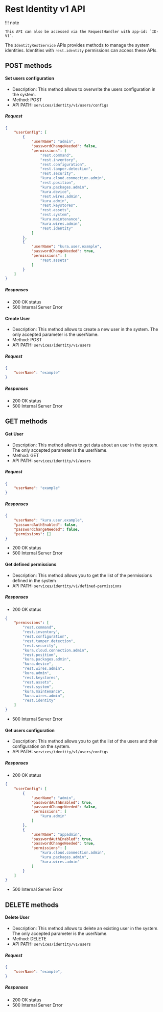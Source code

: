 # Rest Identity v1 API
!!! note

    This API can also be accessed via the RequestHandler with app-id: `ID-V1`.


The `IdentityRestService` APIs provides methods to manage the system identities.
Identities with `rest.identity` permissions can access these APIs.

## POST methods

#### Set users configuration

- Description: This method allows to overwrite the users configuration in the system.
- Method: POST
- API PATH: `services/identity/v1/users/configs`

##### Request
```JSON
{
    "userConfig": [
        {
            "userName": "admin",
            "passwordChangeNeeded": false,
            "permissions": [
                "rest.command",
                "rest.inventory",
                "rest.configuration",
                "rest.tamper.detection",
                "rest.security",
                "kura.cloud.connection.admin",
                "rest.position",
                "kura.packages.admin",
                "kura.device",
                "rest.wires.admin",
                "kura.admin",
                "rest.keystores",
                "rest.assets",
                "rest.system",
                "kura.maintenance",
                "kura.wires.admin",
                "rest.identity"
            ]
        },
        {
            "userName": "kura.user.example",
            "passwordChangeNeeded": true,
            "permissions": [
                "rest.assets"
            ]
        }
    ]
}
```

##### Responses

- 200 OK status
- 500 Internal Server Error

#### Create User

- Description: This method allows to create a new user in the system. The only accepted parameter is the userName.
- Method: POST
- API PATH: `services/identity/v1/users`

##### Request
```JSON
{
    "userName": "example"
}
```

##### Responses

- 200 OK status
- 500 Internal Server Error

## GET methods

#### Get User

- Description: This method allows to get data about an user in the system. The only accepted parameter is the userName.
- Method: GET
- API PATH: `services/identity/v1/users`

##### Request
```JSON
{
    "userName": "example"
}
```

##### Responses
```JSON
{
    "userName": "kura.user.example",
    "passwordAuthEnabled": false,
    "passwordChangeNeeded": false,
    "permissions": []
}
```

- 200 OK status
- 500 Internal Server Error

#### Get defined permissions

- Description: This method allows you to get the list of the permissions defined in the system
- API PATH: `services/identity/v1/defined-permissions`

##### Responses

- 200 OK status
```JSON
{
    "permissions": [
        "rest.command",
        "rest.inventory",
        "rest.configuration",
        "rest.tamper.detection",
        "rest.security",
        "kura.cloud.connection.admin",
        "rest.position",
        "kura.packages.admin",
        "kura.device",
        "rest.wires.admin",
        "kura.admin",
        "rest.keystores",
        "rest.assets",
        "rest.system",
        "kura.maintenance",
        "kura.wires.admin",
        "rest.identity"
    ]
}
```
- 500 Internal Server Error

#### Get users configuration

- Description: This method allows you to get the list of the users and their configuration on the system.
- API PATH: `services/identity/v1/users/configs`

##### Responses

- 200 OK status
```JSON
{
    "userConfig": [
        {
            "userName": "admin",
            "passwordAuthEnabled": true,
            "passwordChangeNeeded": false,
            "permissions": [
                "kura.admin"
            ]
        },
        {
            "userName": "appadmin",
            "passwordAuthEnabled": true,
            "passwordChangeNeeded": true,
            "permissions": [
                "kura.cloud.connection.admin",
                "kura.packages.admin",
                "kura.wires.admin"
            ]
        }
    ]
}
```
- 500 Internal Server Error

## DELETE methods

#### Delete User

- Description: This method allows to delete an existing user in the system. The only accepted parameter is the userName.
- Method: DELETE
- API PATH: `services/identity/v1/users`

##### Request
```JSON
{
    "userName": "example",
}
```

##### Responses

- 200 OK status
- 500 Internal Server Error
